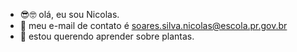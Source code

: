 
- 😎🤓 olá, eu sou Nicolas.
- 📧 meu e-mail de contato é soares.silva.nicolas@escola.pr.gov.br 
- 🌱 estou querendo aprender sobre plantas. 


